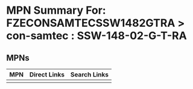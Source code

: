 



# MPN Summary For: FZECONSAMTECSSW1482GTRA > con-samtec : SSW-148-02-G-T-RA

## MPNs
  

|MPN|Direct Links|Search Links|
| :--- | :--- | :--- |
||||
